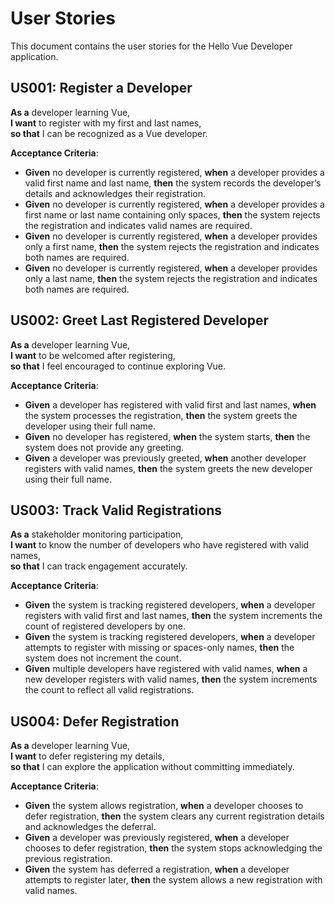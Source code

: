 # User Stories

This document contains the user stories for the Hello Vue Developer application.

## US001: Register a Developer

**As a** developer learning Vue,  
**I want** to register with my first and last names,  
**so that** I can be recognized as a Vue developer.

**Acceptance Criteria**:
- **Given** no developer is currently registered, **when** a developer provides a valid first name and last name, **then** the system records the developer’s details and acknowledges their registration.
- **Given** no developer is currently registered, **when** a developer provides a first name or last name containing only spaces, **then** the system rejects the registration and indicates valid names are required.
- **Given** no developer is currently registered, **when** a developer provides only a first name, **then** the system rejects the registration and indicates both names are required.
- **Given** no developer is currently registered, **when** a developer provides only a last name, **then** the system rejects the registration and indicates both names are required.

## US002: Greet Last Registered Developer

**As a** developer learning Vue,  
**I want** to be welcomed after registering,  
**so that** I feel encouraged to continue exploring Vue.

**Acceptance Criteria**:
- **Given** a developer has registered with valid first and last names, **when** the system processes the registration, **then** the system greets the developer using their full name.
- **Given** no developer has registered, **when** the system starts, **then** the system does not provide any greeting.
- **Given** a developer was previously greeted, **when** another developer registers with valid names, **then** the system greets the new developer using their full name.

## US003: Track Valid Registrations

**As a** stakeholder monitoring participation,  
**I want** to know the number of developers who have registered with valid names,  
**so that** I can track engagement accurately.

**Acceptance Criteria**:
- **Given** the system is tracking registered developers, **when** a developer registers with valid first and last names, **then** the system increments the count of registered developers by one.
- **Given** the system is tracking registered developers, **when** a developer attempts to register with missing or spaces-only names, **then** the system does not increment the count.
- **Given** multiple developers have registered with valid names, **when** a new developer registers with valid names, **then** the system increments the count to reflect all valid registrations.

## US004: Defer Registration

**As a** developer learning Vue,  
**I want** to defer registering my details,  
**so that** I can explore the application without committing immediately.

**Acceptance Criteria**:
- **Given** the system allows registration, **when** a developer chooses to defer registration, **then** the system clears any current registration details and acknowledges the deferral.
- **Given** a developer was previously registered, **when** a developer chooses to defer registration, **then** the system stops acknowledging the previous registration.
- **Given** the system has deferred a registration, **when** a developer attempts to register later, **then** the system allows a new registration with valid names.